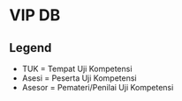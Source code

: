 # VIP DB

## Legend

- TUK = Tempat Uji Kompetensi
- Asesi = Peserta Uji Kompetensi
- Asesor = Pemateri/Penilai Uji Kompetensi
